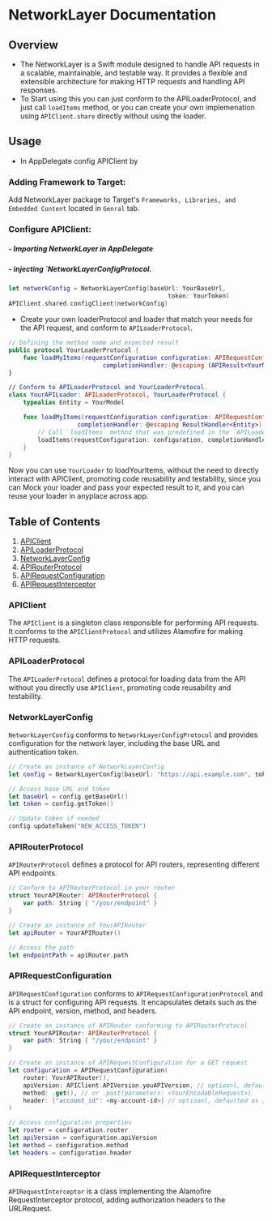# NetworkLayer Documentation

## Overview

- The NetworkLayer is a Swift module designed to handle API requests in a scalable, maintainable, and testable way. It provides a flexible and extensible architecture for making HTTP requests and handling API responses.
- To Start using this you can just conform to the APILoaderProtocol, and just call `loadItems` method, or you can create your own implemenation using `APIClient.share` directly without using the loader.

## Usage
- In AppDelegate config APIClient by 
### Adding Framework to Target:
Add NetworkLayer package to Target's `Frameworks, Libraries, and Embedded Content` located in `Genral` tab.

### Configure APIClient:
##### - Importing NetworkLayer in AppDelegate

##### - injecting `NetworkLayerConfigProtocol.
```swift
let networkConfig = NetworkLayerConfig(baseUrl: YourBaseUrl,
                                            token: YourToken)
APIClient.shared.configClient(networkConfig)
```
- Create your own loaderProtocol and loader that match your needs for the API request, and conform to `APILoaderProtocol`.

```swift
// Defining the method name and expected result
public protocol YourLoaderProtocol {
    func loadMyItems(requestConfiguration configuration: APIRequestConfigurationProtocol,
                          completionHandler: @escaping (APIResult<YourModel>) -> Void)
}

// Conform to APILoaderProtocol and YourLoaderProtocol.
class YourAPILoader: APILoaderProtocol, YourLoaderProtocol {
    typealias Entity = YourModel

    func loadMyItems(requestConfiguration configuration: APIRequestConfigurationProtocol,
                   completionHandler: @escaping ResultHandler<Entity>) {
        // Call `loadItems` method that was predefined in the `APILoaderProtocol` extension to perform the request.
        loadItems(requestConfiguration: configuration, completionHandler: completionHandler)
    }
}
```
Now you can use `YourLoader` to loadYourItems, without the need to directly interact with APIClient, promoting code reusability and testability, since you can Mock your loader and pass your expected result to it, and you can reuse your loader in anyplace across app.

## Table of Contents

1. [APIClient](#apiclient)
2. [APILoaderProtocol](#apiloaderprotocol)
3. [NetworkLayerConfig](#networklayerconfig)
4. [APIRouterProtocol](#apirouterprotocol)
5. [APIRequestConfiguration](#apirequestconfiguration)
6. [APIRequestInterceptor](#apirequestinterceptor)

### APIClient
The `APIClient` is a singleton class responsible for performing API requests. It conforms to the `APIClientProtocol` and utilizes Alamofire for making HTTP requests.

### APILoaderProtocol
The `APILoaderProtocol` defines a protocol for loading data from the API without you directly use `APIClient`, promoting code reusability and testability.

### NetworkLayerConfig
`NetworkLayerConfig` conforms to `NetworkLayerConfigProtocol` and provides configuration for the network layer, including the base URL and authentication token.
```swift
// Create an instance of NetworkLayerConfig
let config = NetworkLayerConfig(baseUrl: "https://api.example.com", token: "YOUR_ACCESS_TOKEN")

// Access base URL and token
let baseUrl = config.getBaseUrl()
let token = config.getToken()

// Update token if needed
config.updateToken("NEW_ACCESS_TOKEN")

```

### APIRouterProtocol
`APIRouterProtocol` defines a protocol for API routers, representing different API endpoints.
```swift 
// Conform to APIRouterProtocol in your router
struct YourAPIRouter: APIRouterProtocol {
    var path: String { "/your/endpoint" }
}

// Create an instance of YourAPIRouter
let apiRouter = YourAPIRouter()

// Access the path
let endpointPath = apiRouter.path
```

### APIRequestConfiguration
`APIRequestConfiguration` conforms to `APIRequestConfigurationProtocol` and is a struct for configuring API requests. It encapsulates details such as the API endpoint, version, method, and headers.
```swift
// Create an instance of APIRouter conforming to APIRouterProtocol
struct YourAPIRouter: APIRouterProtocol {
    var path: String { "/your/endpoint" }
}

// Create an instance of APIRequestConfiguration for a GET request
let configuration = APIRequestConfiguration(
    router: YourAPIRouter(),
    apiVersion: APIClient.APIVersion.youAPIVersion, // optioanl, defaulted as .v3
    method: .get(), // or .post(parameters: <YourEncodableRequest>)
    header: ["account_id": <my-account-id>] // optioanl, defaulted as [:]
)

// Access configuration properties
let router = configuration.router
let apiVersion = configuration.apiVersion 
let method = configuration.method
let headers = configuration.header
```

### APIRequestInterceptor
`APIRequestInterceptor` is a class implementing the Alamofire RequestInterceptor protocol, adding authorization headers to the URLRequest.
